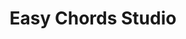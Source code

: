 ---
description: 实现边走边作曲。当然，流行乐曲。
layout: post
results:
- primaryGenreName: Music
  version: '1.7.3'
  formattedPrice: 免费
  genreIds:
  - '6011'
  - '6007'
  artworkUrl60: http://is2.mzstatic.com/image/thumb/Purple62/v4/f2/3b/1a/f23b1a6f-6ba0-9fb6-2adc-468eb7ae59c3/source/60x60bb.jpg
  minimumOsVersion: '8.0'
  appletvScreenshotUrls: &a []
  sellerName: Jaap van Zijp
  supportedDevices:
  - iPad2Wifi
  - iPad23G
  - iPhone4S
  - iPadThirdGen
  - iPadThirdGen4G
  - iPhone5
  - iPodTouchFifthGen
  - iPadFourthGen
  - iPadFourthGen4G
  - iPadMini
  - iPadMini4G
  - iPhone5c
  - iPhone5s
  - iPhone6
  - iPhone6Plus
  - iPodTouchSixthGen
  genres:
  - 音乐
  - 效率
  currentVersionReleaseDate: '2016-09-22T08:53:18Z'
  trackName: Easy Chords Studio
  isVppDeviceBasedLicensingEnabled: true
  description: "A must have for every producer, composer or songwriter. An
    user friendly app which makes it easy to figure out the best mainstream
    chords for your track. It doesn't matter whether you produce pop, dance,
    trance or rock, music is all based upon the same set rules which are used
    over and over. By simply selecting a base key and pressing the suggested
    chords you are a couple of clicks away from your next song. No musical
    knowledge required!\nSince I don't like having adds in my apps I've put
    a free version on the market which lacks some nice to have features. So
    if you like this software, please purchase the + version.\n\n  Key features:\n
    \ 24 major/minor chords (48 chords in + version)\n  6 chord suggestions
    per key\n  14 common progressions\n  piano soundset (5 soundsets in +
    version)\n  Show notes in chord (text and piano position)\n  Show notes
    in current (piano position)\n  Suggested next possible keys\n  Store up
    to 5 custom chord progressions (+ version only)"
  price: 0
  trackId: 1154248694
  releaseDate: '2016-09-22T08:53:18Z'
  advisories: *a
  screenshotUrls:
  - http://a2.mzstatic.com/us/r30/Purple62/v4/58/d8/f3/58d8f37d-034f-8a95-044c-ec556d1b9aa1/screen406x722.jpeg
  - http://a5.mzstatic.com/us/r30/Purple71/v4/b8/8e/0d/b88e0dc2-3d39-47c8-e28b-ffc06e223dc5/screen406x722.jpeg
  - http://a3.mzstatic.com/us/r30/Purple71/v4/7a/85/26/7a8526bc-e93a-8cda-9d2a-63b61f31c345/screen406x722.jpeg
  artistViewUrl: https://itunes.apple.com/cn/developer/jaap-van-zijp/id1146255969?uo=4
  primaryGenreId: 6011
  kind: software
  fileSizeBytes: '11814912'
  sellerUrl: http://www.torxentertainment.com/easychordsstudio
  trackContentRating: 4+
  bundleId: torxentertainment.keysandchordsfree
  trackCensoredName: Easy Chords Studio
  contentAdvisoryRating: 4+
  isGameCenterEnabled: false
  artistName: Jaap van Zijp
  languageCodesISO2A:
  - EN
  features:
  - iosUniversal
  wrapperType: software
  artworkUrl512: http://is2.mzstatic.com/image/thumb/Purple62/v4/f2/3b/1a/f23b1a6f-6ba0-9fb6-2adc-468eb7ae59c3/source/512x512bb.jpg
  artworkUrl100: http://is2.mzstatic.com/image/thumb/Purple62/v4/f2/3b/1a/f23b1a6f-6ba0-9fb6-2adc-468eb7ae59c3/source/100x100bb.jpg
  trackViewUrl: https://geo.itunes.apple.com/cn/app/easy-chords-studio/id1154248694?mt=8&uo=4
  artistId: 1146255969
  currency: CNY
  ipadScreenshotUrls:
  - http://a3.mzstatic.com/us/r30/Purple62/v4/98/6a/56/986a5637-689d-0597-9b5a-c6c6283e9b57/sc552x414.jpeg
  - http://a3.mzstatic.com/us/r30/Purple62/v4/4a/eb/f3/4aebf37a-89d0-7e09-b249-e327da629885/sc552x414.jpeg
  - http://a5.mzstatic.com/us/r30/Purple71/v4/ef/61/68/ef61686d-6e7d-1dba-4ba2-e4759a12e178/sc552x414.jpeg
category: 音乐
tags: tag1
resultCount: 1
title: Easy Chords Studio

---